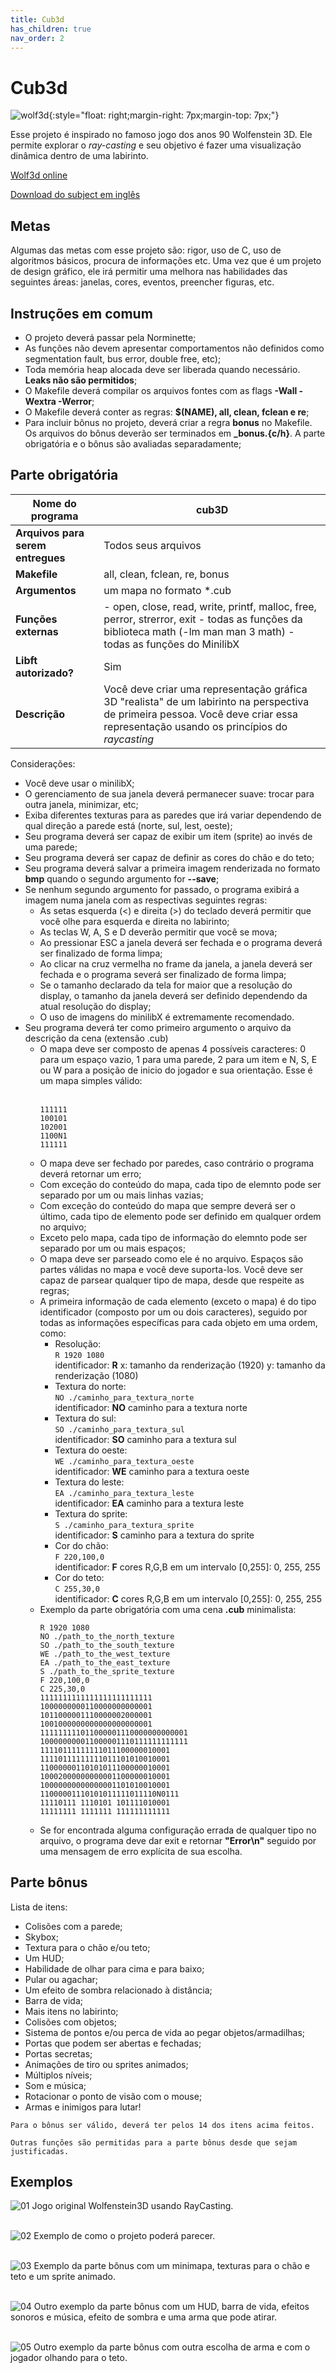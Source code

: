 ```yaml
---
title: Cub3d
has_children: true
nav_order: 2
---
```


# Cub3d

![wolf3d](/images/wolfen.gif){:style="float: right;margin-right: 7px;margin-top: 7px;"}

Esse projeto é inspirado no famoso jogo dos anos 90 Wolfenstein 3D. Ele permite explorar o _ray-casting_ e seu objetivo é fazer uma visualização dinâmica dentro de uma labirinto.

[Wolf3d online](http://users.atw.hu/wolf3d/)

[Download do subject em inglês](cub3d.pdf)

## Metas

Algumas das metas com esse projeto são: rigor, uso de C, uso de algoritmos básicos, procura de informações etc. Uma vez que é um projeto de design gráfico, ele irá permitir uma melhora nas habilidades das seguintes áreas: janelas, cores, eventos, preencher figuras, etc.

## Instruções em comum

- O projeto deverá passar pela Norminette;
- As funções não devem apresentar comportamentos não definidos como segmentation fault, bus error, double free, etc);
- Toda memória heap alocada deve ser liberada quando necessário. **Leaks não são permitidos**;
- O Makefile deverá compilar os arquivos fontes com as flags **-Wall -Wextra -Werror**;
- O Makefile deverá conter as regras: **$(NAME), all, clean, fclean e re**;
- Para incluir bônus no projeto, deverá criar a regra **bonus** no Makefile. Os arquivos do bônus deverão ser terminados em **_bonus.{c/h}**. A parte obrigatória e o bônus são avaliadas separadamente;


## Parte obrigatória

| Nome do programa | cub3D |
|-|-|
| **Arquivos para serem entregues** | Todos seus arquivos |
| **Makefile** | all, clean, fclean, re, bonus |
| **Argumentos** | um mapa no formato *.cub |
| **Funções externas** | - open, close, read, write, printf, malloc, free, perror, strerror, exit - todas as funções da biblioteca math (-lm man man 3 math) - todas as funções do MinilibX |
| **Libft autorizado?** | Sim |
| **Descrição** | Você deve criar uma representação gráfica 3D "realista" de um labirinto na perspectiva de primeira pessoa. Você deve criar essa representação usando os princípios do _raycasting_ |

Considerações:
- Você deve usar o minilibX;
- O gerenciamento de sua janela deverá permanecer suave: trocar para outra janela, minimizar, etc;
- Exiba diferentes texturas para as paredes que irá variar dependendo de qual direção a parede está (norte, sul, lest, oeste);
- Seu programa deverá ser capaz de exibir um item (sprite) ao invés de uma parede;
- Seu programa deverá ser capaz de definir as cores do chão e do teto;
- Seu programa deverá salvar a primeira imagem renderizada no formato **bmp** quando o segundo argumento for **--save**;
- Se nenhum segundo argumento for passado, o programa exibirá a imagem numa janela com as respectivas seguintes regras:
    - As setas esquerda (<) e direita (>) do teclado deverá permitir que você olhe para esquerda e direita no labirinto;
    - As teclas W, A, S e D deverão permitir que você se mova;
    - Ao pressionar ESC a janela deverá ser fechada e o programa deverá ser finalizado de forma limpa;
    - Ao clicar na cruz vermelha no frame da janela, a janela deverá ser fechada e o programa severá ser finalizado de forma limpa;
    - Se o tamanho declarado da tela for maior que a resolução do display, o tamanho da janela deverá ser definido dependendo da atual resolução do display;
    - O uso de imagens do minilibX é extremamente recomendado.
- Seu programa deverá ter como primeiro argumento o arquivo da descrição da cena (extensão .cub)
    - O mapa deve ser composto de apenas 4 possíveis caracteres: 0 para um espaço vazio, 1 para uma parede, 2 para um item e N, S, E ou W para a posição de inicio do jogador e sua orientação. Esse é um mapa simples válido: </br></br>
        ```shell
        111111
        100101
        102001
        1100N1
        111111
        ``` 
    - O mapa deve ser fechado por paredes, caso contrário o programa deverá retornar um erro;
    - Com exceção do conteúdo do mapa, cada tipo de elemnto pode ser separado por um ou mais linhas vazias;
    - Com exceção do conteúdo do mapa que sempre deverá ser o último, cada tipo de elemento pode ser definido em qualquer ordem no arquivo;
    - Exceto pelo mapa, cada tipo de informação do elemnto pode ser separado por um ou mais espaços;
    - O mapa deve ser parseado como ele é no arquivo. Espaços são partes válidas no mapa e você deve suporta-los. Você deve ser capaz de parsear qualquer tipo de mapa, desde que respeite as regras;
    - A primeira informação de cada elemento (exceto o mapa) é do tipo identificador (composto por um ou dois caracteres), seguido por todas as informações específicas para cada objeto em uma ordem, como:
        - Resolução: </br>
        ```R 1920 1080```</br>
        identificador: **R**
        x: tamanho da renderização (1920)
        y: tamanho da renderização (1080)
        - Textura do norte:</br>
        ```NO ./caminho_para_textura_norte```</br>
        identificador: **NO**
        caminho para a textura norte
        - Textura do sul:</br>
        ```SO ./caminho_para_textura_sul```</br>
        identificador: **SO**
        caminho para a textura sul
        - Textura do oeste:</br>
        ```WE ./caminho_para_textura_oeste```</br>
        identificador: **WE**
        caminho para a textura oeste
        - Textura do leste:</br>
        ```EA ./caminho_para_textura_leste```</br>
        identificador: **EA**
        caminho para a textura leste
        - Textura do sprite:</br>
        ```S ./caminho_para_textura_sprite```</br>
        identificador: **S**
        caminho para a textura do sprite
        - Cor do chão:</br>
        ```F 220,100,0```</br>
        identificador: **F**
        cores R,G,B em um intervalo [0,255]: 0, 255, 255
        - Cor do teto:</br>
        ```C 255,30,0```</br>
        identificador: **C**
        cores R,G,B em um intervalo [0,255]: 0, 255, 255
    - Exemplo da parte obrigatória com uma cena **.cub** minimalista:
        ```shell
        R 1920 1080
        NO ./path_to_the_north_texture
        SO ./path_to_the_south_texture
        WE ./path_to_the_west_texture
        EA ./path_to_the_east_texture
        S ./path_to_the_sprite_texture
        F 220,100,0
        C 225,30,0
        1111111111111111111111111
        1000000000110000000000001
        1011000001110000002000001
        1001000000000000000000001
        111111111011000001110000000000001
        100000000011000001110111111111111
        11110111111111011100000010001
        11110111111111011101010010001
        11000000110101011100000010001
        10002000000000001100000010001
        10000000000000001101010010001
        11000001110101011111011110N0111
        11110111 1110101 101111010001
        11111111 1111111 111111111111
        ```
    - Se for encontrada alguma configuração errada de qualquer tipo no arquivo, o programa deve dar exit e retornar **"Error\n"** seguido por uma mensagem de erro explícita de sua escolha.

## Parte bônus

Lista de itens:
- Colisões com a parede;
- Skybox;
- Textura para o chão e/ou teto;
- Um HUD;
- Habilidade de olhar para cima e para baixo;
- Pular ou agachar;
- Um efeito de sombra relacionado à distância;
- Barra de vida;
- Mais itens no labirinto;
- Colisões com objetos;
- Sistema de pontos e/ou perca de vida ao pegar objetos/armadilhas;
- Portas que podem ser abertas e fechadas;
- Portas secretas;
- Animações de tiro ou sprites animados;
- Múltiplos níveis;
- Som e música;
- Rotacionar o ponto de visão com o mouse;
- Armas e inimigos para lutar!

```
Para o bônus ser válido, deverá ter pelos 14 dos itens acima feitos.
```

```
Outras funções são permitidas para a parte bônus desde que sejam justificadas.
```

## Exemplos

![01](/images/cub3d-1.png)
Jogo original Wolfenstein3D usando RayCasting. <br/><br/>

![02](/images/cub3d-2.png)
Exemplo de como o projeto poderá parecer.<br/><br/>

![03](/images/cub3d-3.png)
Exemplo da parte bônus com um minimapa, texturas para o chão e teto e um sprite animado.<br/><br/>

![04](/images/cub3d-4.png)
Outro exemplo da parte bônus com um HUD, barra de vida, efeitos sonoros e música, efeito de sombra e uma arma que pode atirar.<br/><br/>

![05](/images/cub3d-5.png)
Outro exemplo da parte bônus com outra escolha de arma e com o jogador olhando para o teto.<br/><br/>